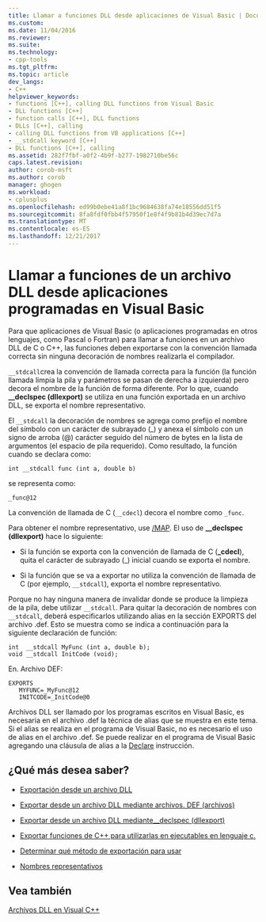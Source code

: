 ```yaml
---
title: Llamar a funciones DLL desde aplicaciones de Visual Basic | Documentos de Microsoft
ms.custom: 
ms.date: 11/04/2016
ms.reviewer: 
ms.suite: 
ms.technology:
- cpp-tools
ms.tgt_pltfrm: 
ms.topic: article
dev_langs:
- C++
helpviewer_keywords:
- functions [C++], calling DLL functions from Visual Basic
- DLL functions [C++]
- function calls [C++], DLL functions
- DLLs [C++], calling
- calling DLL functions from VB applications [C++]
- __stdcall keyword [C++]
- DLL functions [C++], calling
ms.assetid: 282f7fbf-a0f2-4b9f-b277-1982710be56c
caps.latest.revision: 
author: corob-msft
ms.author: corob
manager: ghogen
ms.workload:
- cplusplus
ms.openlocfilehash: ed99b0ebe41a8f1bc9684638fa74e18556dd51f5
ms.sourcegitcommit: 8fa8fdf0fbb4f57950f1e8f4f9b81b4d39ec7d7a
ms.translationtype: MT
ms.contentlocale: es-ES
ms.lasthandoff: 12/21/2017
---
```

# <a name="calling-dll-functions-from-visual-basic-applications"></a>Llamar a funciones de un archivo DLL desde aplicaciones programadas en Visual Basic
Para que aplicaciones de Visual Basic (o aplicaciones programadas en otros lenguajes, como Pascal o Fortran) para llamar a funciones en un archivo DLL de C o C++, las funciones deben exportarse con la convención llamada correcta sin ninguna decoración de nombres realizarla el compilador.  
  
 `__stdcall`crea la convención de llamada correcta para la función (la función llamada limpia la pila y parámetros se pasan de derecha a izquierda) pero decora el nombre de la función de forma diferente. Por lo que, cuando **__declspec (dllexport)** se utiliza en una función exportada en un archivo DLL, se exporta el nombre representativo.  
  
 El `__stdcall` la decoración de nombres se agrega como prefijo el nombre del símbolo con un carácter de subrayado (_) y anexa el símbolo con un signo de arroba (@) carácter seguido del número de bytes en la lista de argumentos (el espacio de pila requerido). Como resultado, la función cuando se declara como:  
  
```  
int __stdcall func (int a, double b)  
```  
  
 se representa como:  
  
```  
_func@12  
```  
  
 La convención de llamada de C (`__cdecl`) decora el nombre como `_func`.  
  
 Para obtener el nombre representativo, use [/MAP](../build/reference/map-generate-mapfile.md). El uso de **__declspec (dllexport)** hace lo siguiente:  
  
-   Si la función se exporta con la convención de llamada de C (**_cdecl**), quita el carácter de subrayado (_) inicial cuando se exporta el nombre.  
  
-   Si la función que se va a exportar no utiliza la convención de llamada de C (por ejemplo, `__stdcall`), exporta el nombre representativo.  
  
 Porque no hay ninguna manera de invalidar donde se produce la limpieza de la pila, debe utilizar `__stdcall`. Para quitar la decoración de nombres con `__stdcall`, deberá especificarlos utilizando alias en la sección EXPORTS del archivo .def. Esto se muestra como se indica a continuación para la siguiente declaración de función:  
  
```  
int  __stdcall MyFunc (int a, double b);  
void __stdcall InitCode (void);  
```  
  
 En. Archivo DEF:  
  
```  
EXPORTS  
   MYFUNC=_MyFunc@12  
   INITCODE=_InitCode@0  
```  
  
 Archivos DLL ser llamado por los programas escritos en Visual Basic, es necesaria en el archivo .def la técnica de alias que se muestra en este tema. Si el alias se realiza en el programa de Visual Basic, no es necesario el uso de alias en el archivo .def. Se puede realizar en el programa de Visual Basic agregando una cláusula de alias a la [Declare](/dotnet/visual-basic/language-reference/statements/declare-statement) instrucción.  
  
## <a name="what-do-you-want-to-know-more-about"></a>¿Qué más desea saber?  
  
-   [Exportación desde un archivo DLL](../build/exporting-from-a-dll.md)  
  
-   [Exportar desde un archivo DLL mediante archivos. DEF (archivos)](../build/exporting-from-a-dll-using-def-files.md)  
  
-   [Exportar desde un archivo DLL mediante__declspec (dllexport)](../build/exporting-from-a-dll-using-declspec-dllexport.md)  
  
-   [Exportar funciones de C++ para utilizarlas en ejecutables en lenguaje c.](../build/exporting-cpp-functions-for-use-in-c-language-executables.md)  
  
-   [Determinar qué método de exportación para usar](../build/determining-which-exporting-method-to-use.md)  
  
-   [Nombres representativos](../build/reference/decorated-names.md)  
  
## <a name="see-also"></a>Vea también  
 [Archivos DLL en Visual C++](../build/dlls-in-visual-cpp.md)